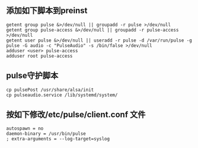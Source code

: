 ## 添加如下脚本到preinst
```
getent group pulse &>/dev/null || groupadd -r pulse >/dev/null
getent group pulse-access &>/dev/null || groupadd -r pulse-access >/dev/null
getent user pulse &>/dev/null || useradd -r pulse -d /var/run/pulse -g pulse -G audio -c "PulseAudio" -s /bin/false >/dev/null
adduser <user> pulse-access
adduser root pulse-access
```

## pulse守护脚本
```
cp pulsePost /usr/share/alsa/init
cp pulseaudio.service /lib/systemd/system/
```

## 按如下修改/etc/pulse/client.conf 文件
```
autospawn = no
daemon-binary = /usr/bin/pulse
; extra-arguments = --log-target=syslog
```
